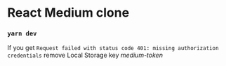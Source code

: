 # React Medium clone

### `yarn dev`

If you get `Request failed with status code 401: missing authorization credentials`
remove Local Storage key *medium-token*
